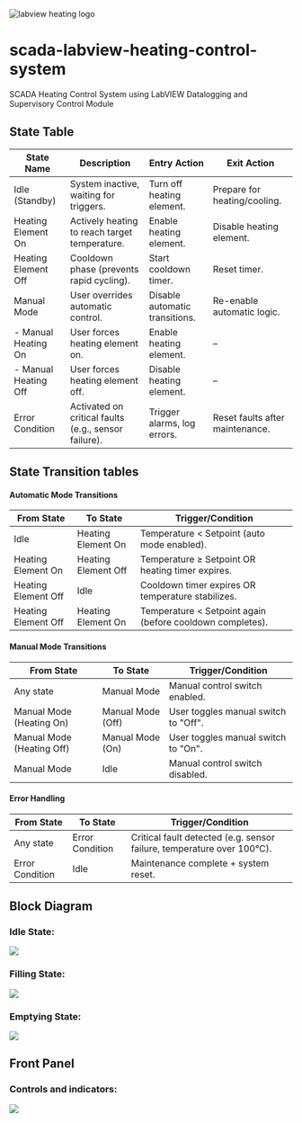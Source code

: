 ﻿![labview heating logo](./pictures/labview-heating-logo.png)

# scada-labview-heating-control-system

SCADA Heating Control System using LabVIEW Datalogging and Supervisory Control Module

## State Table

| State Name              | Description                                                                 | Entry Action                     | Exit Action                      |
|-------------------------|-----------------------------------------------------------------------------|----------------------------------|----------------------------------|
| Idle (Standby)          | System inactive, waiting for triggers.                                      | Turn off heating element.        | Prepare for heating/cooling.     |
| Heating Element On      | Actively heating to reach target temperature.                               | Enable heating element.          | Disable heating element.         |
| Heating Element Off     | Cooldown phase (prevents rapid cycling).                                    | Start cooldown timer.            | Reset timer.                     |
| Manual Mode             | User overrides automatic control.                                           | Disable automatic transitions.   | Re-enable automatic logic.       |
| - Manual Heating On     | User forces heating element on.                                             | Enable heating element.          | –                                |
| - Manual Heating Off    | User forces heating element off.                                            | Disable heating element.         | –                                |
| Error Condition         | Activated on critical faults (e.g., sensor failure).                        | Trigger alarms, log errors.      | Reset faults after maintenance.  |




## State Transition tables

#### Automatic Mode Transitions
| From State          | To State              | Trigger/Condition                                                                 |
|---------------------|-----------------------|-----------------------------------------------------------------------------------|
| Idle                | Heating Element On    | Temperature < Setpoint (auto mode enabled).                                       |
| Heating Element On  | Heating Element Off   | Temperature ≥ Setpoint OR heating timer expires.                                  |
| Heating Element Off | Idle                  | Cooldown timer expires OR temperature stabilizes.                                |
| Heating Element Off | Heating Element On    | Temperature < Setpoint again (before cooldown completes).                         |

#### Manual Mode Transitions
| From State              | To State              | Trigger/Condition                                                                 |
|-------------------------|-----------------------|-----------------------------------------------------------------------------------|
| Any state              | Manual Mode           | Manual control switch enabled.                                                   |
| Manual Mode (Heating On)| Manual Mode (Off)     | User toggles manual switch to "Off".                                              |
| Manual Mode (Heating Off)| Manual Mode (On)     | User toggles manual switch to "On".                                               |
| Manual Mode            | Idle                  | Manual control switch disabled.                                                   |

#### Error Handling
| From State              | To State              | Trigger/Condition                                                                 |
|-------------------------|-----------------------|-----------------------------------------------------------------------------------|
| Any state              | Error Condition       | Critical fault detected (e.g. sensor failure, temperature over 100°C).                                   |
| Error Condition         | Idle                  | Maintenance complete + system reset.                                              |




## Block Diagram

### Idle State:  

![](./pictures/block-diagram-idle-case.png)

### Filling State:  

![](./pictures/block-diagram-filling-case.png)

### Emptying State:  

![](./pictures/block-diagram-emptying-case.png)

## Front Panel

### Controls and indicators: 

![](./pictures/front-panel.png)
